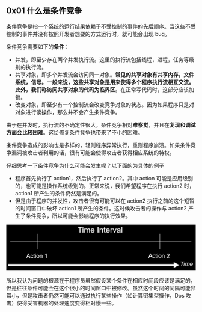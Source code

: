 ## 0x01 什么是条件竞争

条件竞争是指一个系统的运行结果依赖于不受控制的事件的先后顺序。当这些不受控制的事件并没有按照开发者想要的方式运行时，就可能会出现 bug。

条件竞争需要如下的**条件**：

- 并发，即至少存在两个并发执行流。这里的执行流包括线程，进程，任务等级别的执行流。
- 共享对象，即多个并发流会访问同一对象。**常见的共享对象有共享内存，文件系统，信号。一般来说，这些共享对象是用来使得多个程序执行流相互交流。**此外，我们称访问共享对象的代码为**临界区**。在正常写代码时，这部分应该加锁。
- 改变对象，即至少有一个控制流会改变竞争对象的状态。因为如果程序只是对对象进行读操作，那么并不会产生条件竞争。

由于在并发时，执行流的不确定性很大，条件竞争相对**难察觉**，并且在**复现和调试方面会比较困难**。这给修复条件竞争也带来了不小的困难。

条件竞争造成的影响也是多样的，轻则程序异常执行，重则程序崩溃。如果条件竞争漏洞被攻击者利用的话，很有可能会使得攻击者获得相应系统的特权。

仔细思考一下条件竞争为什么可能会发生呢？以下面的为具体的例子

- 程序首先执行了 action1，然后执行了 action2。其中 action 可能是应用级别的，也可能是操作系统级别的。正常来说，我们希望程序在执行 action2 时，action1 所产生的条件仍然是满足的。
- 但是由于程序的并发性，攻击者很有可能可以在 action2 执行之前的这个短暂的时间窗口中破坏 action1 所产生的条件。这时候攻击者的操作与 action2 产生了条件竞争，所以可能会影响程序的执行效果。

![img](0.%E6%9D%A1%E4%BB%B6%E7%AB%9E%E4%BA%89%E6%BC%8F%E6%B4%9E%E5%8E%9F%E7%90%86%E7%AF%87.assets/time_interval.png)

所以我认为问题的根源在于程序员虽然假设某个条件在相应时间段应该是满足的，但是往往条件可能会在这个很小的时间窗口中被修改。虽然这个时间的间隔可能非常小，但是攻击者仍然可能可以通过执行某些操作（如计算密集型操作，Dos 攻击）使得受害机器的处理速度变得相对慢一些。
